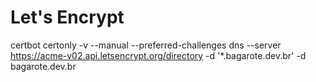 # Let's Encrypt

certbot certonly -v --manual --preferred-challenges dns --server https://acme-v02.api.letsencrypt.org/directory -d '*.bagarote.dev.br' -d bagarote.dev.br